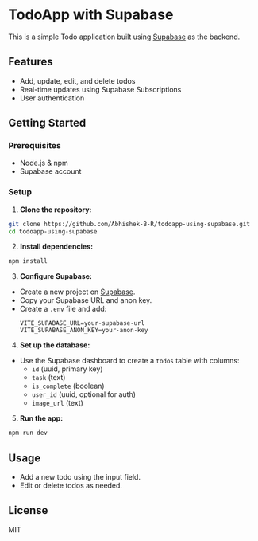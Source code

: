 # TodoApp with Supabase

This is a simple Todo application built using [Supabase](https://supabase.com/) as the backend.

## Features

- Add, update, edit, and delete todos
- Real-time updates using Supabase Subscriptions
- User authentication

## Getting Started

### Prerequisites

- Node.js & npm
- Supabase account

### Setup

1. **Clone the repository:**
  ```bash
  git clone https://github.com/Abhishek-B-R/todoapp-using-supabase.git
  cd todoapp-using-supabase
  ```

2. **Install dependencies:**
  ```bash
  npm install
  ```

3. **Configure Supabase:**
  - Create a new project on [Supabase](https://app.supabase.com/).
  - Copy your Supabase URL and anon key.
  - Create a `.env` file and add:
    ```
    VITE_SUPABASE_URL=your-supabase-url
    VITE_SUPABASE_ANON_KEY=your-anon-key
    ```

4. **Set up the database:**
  - Use the Supabase dashboard to create a `todos` table with columns:
    - `id` (uuid, primary key)
    - `task` (text)
    - `is_complete` (boolean)
    - `user_id` (uuid, optional for auth)
    - `image_url` (text)

5. **Run the app:**
  ```bash
  npm run dev
  ```

## Usage

- Add a new todo using the input field.
- Edit or delete todos as needed.

## License

MIT

